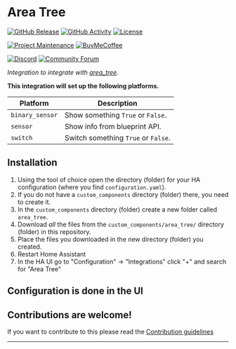 # Area Tree

[![GitHub Release][releases-shield]][releases]
[![GitHub Activity][commits-shield]][commits]
[![License][license-shield]](LICENSE)

[![Project Maintenance][maintenance-shield]][maintainer]
[![BuyMeCoffee][buymecoffeebadge]][buymecoffee]

[![Discord][discord-shield]][discord]
[![Community Forum][forum-shield]][forum]

_Integration to integrate with [area_tree][area_tree]._

**This integration will set up the following platforms.**

Platform | Description
-- | --
`binary_sensor` | Show something `True` or `False`.
`sensor` | Show info from blueprint API.
`switch` | Switch something `True` or `False`.

## Installation

1. Using the tool of choice open the directory (folder) for your HA configuration (where you find `configuration.yaml`).
1. If you do not have a `custom_components` directory (folder) there, you need to create it.
1. In the `custom_components` directory (folder) create a new folder called `area_tree`.
1. Download _all_ the files from the `custom_components/area_tree/` directory (folder) in this repository.
1. Place the files you downloaded in the new directory (folder) you created.
1. Restart Home Assistant
1. In the HA UI go to "Configuration" -> "Integrations" click "+" and search for "Area Tree"

## Configuration is done in the UI

<!---->

## Contributions are welcome!

If you want to contribute to this please read the [Contribution guidelines](CONTRIBUTING.md)

***

[area_tree]: https://github.com/thargy/area_tree
[buymecoffee]: https://www.buymeacoffee.com/thargy
[buymecoffeebadge]: https://img.shields.io/badge/buy%20me%20a%20coffee-donate-yellow.svg?style=for-the-badge
[commits-shield]: https://img.shields.io/github/commit-activity/y/thargy/area_tree.svg?style=for-the-badge
[commits]: https://github.com/thargy/area_tree/commits/main
[discord]: https://discord.gg/Qa5fW2R
[discord-shield]: https://img.shields.io/discord/330944238910963714.svg?style=for-the-badge
[forum-shield]: https://img.shields.io/badge/community-forum-brightgreen.svg?style=for-the-badge
[forum]: https://community.home-assistant.io/
[license-shield]: https://img.shields.io/github/license/thargy/area_tree.svg?style=for-the-badge
[maintainer]: https://github.com/thargy
[maintenance-shield]: https://img.shields.io/badge/maintainer-Craig%20Dean%20%40thargy-blue.svg?style=for-the-badge
[releases-shield]: https://img.shields.io/github/release/thargy/area_tree.svg?style=for-the-badge
[releases]: https://github.com/thargy/area_tree/releases
